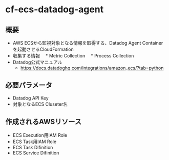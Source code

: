 # cf-ecs-datadog-agent

## 概要

* AWS ECSから監視対象となる情報を取得する、Datadog Agent Containerを起動させるCloudFormation
* 収集する情報
　* Metric Collection
　* Process Collection
* Datadog公式マニュアル
  * https://docs.datadoghq.com/integrations/amazon_ecs/?tab=python

## 必要パラメータ

* Datadog API Key
* 対象となるECS Cluseter名

## 作成されるAWSリソース

* ECS Execution用IAM Role
* ECS Task用IAM Role
* ECS Task Difinition
* ECS Service Difinition

